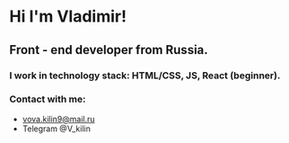 # Hi I'm Vladimir!
## Front - end developer from Russia.
### I work in technology stack: HTML/CSS, JS, React (beginner).
### Contact with me:
- vova.kilin9@mail.ru
- Telegram @V_kilin

